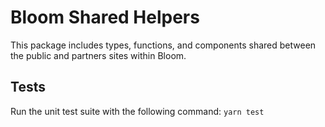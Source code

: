 # Bloom Shared Helpers

This package includes types, functions, and components shared between the public and partners sites within Bloom.

## Tests

Run the unit test suite with the following command: `yarn test`

